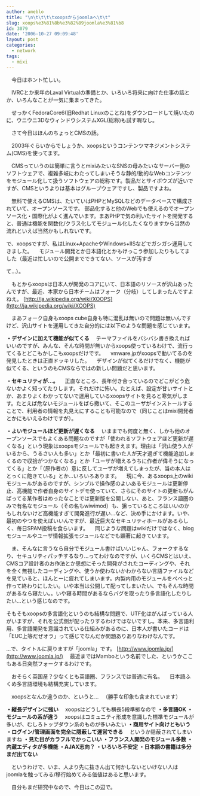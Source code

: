 ```yaml
---
author: ameblo
title: "\n\t\t\t\txoopsからjoomlaへ\t\t"
slug: xoops%e3%81%8b%e3%82%89joomla%e3%81%b8
id: 3079
date: '2006-10-27 09:09:48'
layout: post
categories:
  - network
tags:
  - mixi
---
```


　今日はホント忙しい。

　IVRCとか来年のLaval Virtualの準備とか、いろいろ将来に向けた仕事の話とか、いろんなことが一気に集まってきた。

　せっかくFedoraCore6(旧Redhat Linuxのことね)をダウンロードして焼いたのに、ウニウニ3DなウィンドウシステムXGL(総称)も試す暇なし。

　さて今日はほんのちょっとCMSの話。

　2003年ぐらいからでしょうか、xoopsというコンテンツマネジメントシステム(CMS)を使ってます。

　CMSっていうのは簡単に言うとmixiみたいなSNSの母みたいなサーバー側のソフトウェアで、複雑多岐にわたってしまいそうな静的/動的なWebコンテンツをモジュール化して扱うソフトウェアの総称です。製品だとサイボウズが近いですが、CMSというよりは基本はグループウェアですし、製品ですよね。

　無料で使えるCMSは、たいていはPHPとMySQLなどのデータベースで構成されていて、オープンソースです。 部品化すると他のWebでも使えるのでオープンソース化・国際化がよく進んでいます。まあPHPで気の利いたサイトを開発すると、普通は機能を関数化/クラス化してモジュール化したくなりますから当然の流れといえば当然かもしれないです。

で、xoopsですが、私はLinux+ApacheやWindows+IISなどでガシガシ運用してきました。 　モジュール開発とか日本語化とかもけっこう参加したりもしてました（最近は忙しいので公開までできてない、ソースが汚すぎ

て…）。

　もとからxoopsは日本人が開発のコアにいて、日本語のリソースが沢山あったんですが、最近、本家から日本チームはフォーク（分岐）してしまったんですよねえ。 [http://ja.wikipedia.org/wiki/XOOPS](http://ja.wikipedia.org/wiki/XOOPS)

　まあフォーク自身もxoops cube自身も特に混乱は無いので問題は無いんですけど、沢山サイトを運用してきた自分的には以下のような問題を感じています。

**・デザインに加えて機能が似てくる** 　テーマファイルをバシバシ書き換えればいいのですが、みんな、そんな時間が無いからxoops使っているわけで、流行ってくるとどこもかしこもxoopsだけです。 　vmware.jpがxoopsで動いてるのを発見したときは正直ドッキリした。 　デザインが似てくるだけでなく、機能が似てくる、というのもCMSならではの新しい問題だと思います。

**・セキュリティが…。** 　正直なところ、長年付き合っているのでどこがどう危ないかよく知ってたりします。それだけに怖い。たとえば、設定が甘いサイトとか、あまりよくわかってないで運用しているxoopsサイトを見ると寒気がします。たとえば危ないモジュールをばら撒いて、そこのユーザがインストールすることで、利用者の情報を丸見えにすることも可能なので（同じことはmixi開発者とかにもいえるわけですが）。

**・よいモジュールほど更新が遅くなる** 　いままでも何度と無く、しかも他のオープンソースでもよくある問題なのですが「使われるソフトウェアほど更新が遅くなる」という現象はxoopsモジュールでも起きえます。理由は「沢山使う人がいるから、うるさい人も多い」とか「最初に書いた人が天才過ぎて機能追加しまくるので収拾がつかなくなる」とか「ユーザが増えるうちに作者が偉そうになってくる」とか「（原作者の）意に反してユーザが増えてしまったが、当の本人はとっくに飽きている」とか…いろいろあります。 　現に今、あるxoops上のwikiモジュールがあるのですが、シンプルで操作感のよいあるモジュールは更新停止、高機能で作者自身のサイトデモ使っていて、さらにそのサイトの更新もがんばってる某作者はめったなことでは更新版を公開しない、あと、フランス語圏のみで有名なモジュール（その名もwiwimod）も、狙っているところはいいのかもしれないけど高機能すぎて開発進行が遅い…など、決め手にかけます。いや、最初のやつを使えばいいんですが、最近巨大なセキュリティホールがあるらしく、毎日SPAM投稿を食らいます。 　同じような問題はwikiだけではなく、blogモジュールやユーザ情報拡張モジュールなどでも顕著に起きています。

　ま、そんなに言うなら自分でモジュール書けばいいじゃん、フォークするなり、セキュリティパッチするなり…ってわけなのですが、いくらCMSとはいえ、CMSコア設計者のお作法とか思想にそった開発がされたコーディングや、それを全く無視したコーディングや、使うか使わないかわからない言語ファイルなどを見ていると、ほんとーに疲れてしまいます。内製内用のモジュールをぺぺっと作って終わりにしたい。いや本当は公開して配ってしまいたい、でもそんな時間があるなら寝たい。。いや寝る時間があるならバグを取ったり多言語化したりしたい…という感じなのです。

そもそもxoopsの多言語化というのも結構な問題で、UTF化はがんばっている人がいますが、それを公式側が配ったりするわけではないですし。本来、多言語利用、多言語開発を意識されている仕組みがあるのに、日本人が書いたコードは「EUC上等だぜオラ」って感じでなんだか問題ありありなわけなんです。

…で、タイトルに戻りますが「joomla」です。 [http://www.joomla.jp/](http://www.joomla.jp/) 　最近まではMamboという名前でした、というかここもある日突然フォークするわけです。

　おそらく英国産？少なくとも英語圏、フランスでは普通に有名。 　日本語ふくめ多言語環境も結構充実しています。

　xoopsとなんか違うのか、というと… 　（勝手な印象も含まれています）

**・縦長デザインに強い** 　xoopsはどうしても横長5段準拠なので **・多言語OK ・モジュールの系が違う** 　xoopsはコミュニティ形成を意識した標準モジュールが多いが、むしろトップダウン系のものが多いみたい **・商用サイト向けともいう ・ログイン/管理画面を完全に隠蔽して運営できる** 　というか隠蔽されてしまいますね **・見た目がカラフルでかっこいい ・フランス人開発のモジュール多数 ・内蔵エディタが多機能 ・AJAX志向？ ・いろいろ不安定 ・日本語の書籍は多分まだ出てない**

　というわけで、いま、人より先に抜きん出て何かしないといけない人はjoomlaを触ってみる/移行始めてみる価値はあると思います。

　自分もまだ研究中なので、今日はこの辺で。